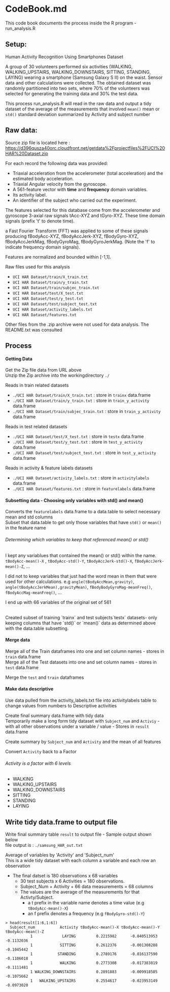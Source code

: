 
# CodeBook.md
This code book documents the process inside the R program - run_analysis.R

## Setup:
Human Activity Recognition Using Smartphones Dataset

A group of 30 volunteers performed six activities (WALKING, WALKING_UPSTAIRS, WALKING_DOWNSTAIRS, SITTING, STANDING, LAYING) wearing a smartphone (Samsung Galaxy S II) on the waist.
Sensor data and other calculations were collected. The obtained dataset was randomly partitioned into two sets, where 70% of the volunteers was selected for generating the training data and 30% the test data.

This process run_analysis.R will read in the raw data and output a tidy dataset of the average of the measurements that involved `mean()` mean or `std()` standard deviation summarized by Activity and subject number

## Raw data: 
Source zip file is located here : 
https://d396qusza40orc.cloudfront.net/getdata%2Fprojectfiles%2FUCI%20HAR%20Dataset.zip

For each record the following data was provided:
* Triaxial acceleration from the accelerometer (total acceleration) and the estimated body acceleration.
* Triaxial Angular velocity from the gyroscope. 
* A 561-feature vector with __time__ and **frequency** domain variables. 
* Its activity label. 
* An identifier of the subject who carried out the experiment.

The features selected for this database come from the accelerometer and gyroscope 3-axial raw signals tAcc-XYZ and tGyro-XYZ. These time domain signals (prefix 't' to denote time).

a Fast Fourier Transform (FFT) was applied to some of these signals producing fBodyAcc-XYZ, fBodyAccJerk-XYZ, fBodyGyro-XYZ, fBodyAccJerkMag, fBodyGyroMag, fBodyGyroJerkMag. (Note the 'f' to indicate frequency domain signals). 

Features are normalized and bounded within [-1,1].

Raw files used for this analysis
* `UCI HAR Dataset/train/X_train.txt`
* `UCI HAR Dataset/train/y_train.txt`
* `UCI HAR Dataset/train/subjec_train.txt`
* `UCI HAR Dataset/test/X_test.txt`
* `UCI HAR Dataset/test/y_test.txt`
* `UCI HAR Dataset/test/subject_test.txt`
* `UCI HAR Dataset/activity_labels.txt`
* `UCI HAR Dataset/features.txt`

Other files from the .zip archive were not used for data analysis.  The README.txt was consulted

## Process

#### Getting Data

Get the Zip file data from URL above<br>
Unzip the Zip archive into the workingdirectory `./` 

Reads in train related datasets
* `./UCI HAR Dataset/train/X_train.txt`        : store in `trainx` data.frame
* `./UCI HAR Dataset/train/y_train.txt`        : store in `train_y_activity` data.frame
* `./UCI HAR Dataset/train/subjec_train.txt`   : store in `train_y_activity` data.frame

Reads in test related datasets
* `./UCI HAR Dataset/test/X_test.txt`          : store in `testx` data.frame
* `./UCI HAR Dataset/test/y_test.txt`          : store in `test_y_activity` data.frame
* `./UCI HAR Dataset/test/subject_test.txt`    : store in `test_y_activity` data.frame

Reads in activity & feature labels datasets
* `./UCI HAR Dataset/activity_labels.txt`      : store in `activitylabels` data.frame
* `./UCI HAR Dataset/features.txt`             : store in `featurelabels` data.frame

#### Subsetting data - Choosing only variables with std() and mean()
Converts the `featurelabels` data.frame to a data.table to select necessary mean and std columns <br>
Subset that data.table to get only those variables that have `std()` or `mean()` in the feature name<br>

###### Determining which variables to keep that referenced mean() or std()
I kept any variablues that contained the mean() or std() within the name. 
`tBodyAcc-mean()-X` , `tBodyAcc-std()-Y`, `tBodyAccJerk-std()-X`, `fBodyAccJerk-mean()-Z`, ...

I did not to keep variables that just had the word mean in them that were used for other calculations.  e.g `angle(tBodyAccMean,gravity)`, `angle(tBodyAccJerkMean),gravityMean)`, `fBodyBodyGyroMag-meanFreq()`, `fBodyAccMag-meanFreq()`, ...

I end up with 66 variables of the original set of 561 

<br>
Created subset of training `trainx` and test subjects`testx` datasets- only keeping columns that have `std()` or `mean()` data as determined above with the data.table subsetting.

#### Merge data
Merge all of the Train dataframes into one and set column names - stores in `train` data.frame <br>
Merge all of the Test datasets into one and set column names  - stores in `test` data.frame

Merge the `test` and `train` dataframes

#### Make data descriptive
Use data pulled from the activity_labels.txt file into activitylabels table to change values from numbers to Descriptive activities 

Create final summary data.frame with tidy data <br>
Temporarily make a long form tidy dataset with `Subject_num` and `Activiy` - with all other observations under a variable / value  - Stores in `result` data.frame

Create summary by `Subject_num` and `Activity` and the mean of all features

Convert `Activity` back to a Factor 
###### Activity is a factor with 6 levels 
* WALKING
* WALKING_UPSTAIRS
* WALKING_DOWNSTAIRS
* SITTING
* STANDING
* LAYING

## Write tidy data.frame to output file
Write final summary table `result` to output file - Sample output shown below <br>
file output is : `./samsung_HAR_out.txt`

Average of variables by 'Activity' and 'Subject_num' <br>
This is a wide tidy dataset with each column a variable and each row an observation <br>
* The final datset is 180 observations x 68 variables  
    + 30 test subjects x 6 Activities = 180 observations.   
    + Subject_Num + Activity + 66 data measurements = 68 columns
    + The values are the average of the measurements for that Activty/Subject. 
        + a t prefix in the variable name denotes a time value (e.g `tBodyAcc-mean()-X`)
        + an f prefix denotes a frequency (e.g `fBodyGyro-std()-Y`)
    
```{r}
> head(result[1:6,1:6])
  Subject_num           Activity tBodyAcc-mean()-X tBodyAcc-mean()-Y tBodyAcc-mean()-Z
           1             LAYING         0.2215982      -0.040513953        -0.1132036
           1            SITTING         0.2612376      -0.001308288        -0.1045442
           1           STANDING         0.2789176      -0.016137590        -0.1106018
           1            WALKING         0.2773308      -0.017383819        -0.1111481
           1 WALKING_DOWNSTAIRS         0.2891883      -0.009918505        -0.1075662
           1   WALKING_UPSTAIRS         0.2554617      -0.023953149        -0.0973020
```
